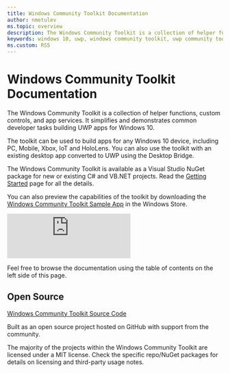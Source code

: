 ```yaml
---
title: Windows Community Toolkit Documentation
author: nmetulev
ms.topic: overview
description: The Windows Community Toolkit is a collection of helper functions, custom controls, and app services. It simplifies and demonstrates common developer tasks building UWP apps for Windows 10. 
keywords: windows 10, uwp, windows community toolkit, uwp community toolkit, uwp toolkit
ms.custom: RS5
---
```


# Windows Community Toolkit Documentation

The Windows Community Toolkit is a collection of helper functions, custom controls, and app services. It simplifies and demonstrates common developer tasks building UWP apps for Windows 10.

The toolkit can be used to build apps for any Windows 10 device, including PC, Mobile, Xbox, IoT and HoloLens. You can also use the toolkit with an existing desktop app converted to UWP using the Desktop Bridge.

The Windows Community Toolkit is available as a Visual Studio NuGet package for new or existing C# and VB.NET projects. Read the [Getting Started](Getting-Started.md) page for all the details.

You can also preview the capabilities of the toolkit by downloading the [Windows Community Toolkit Sample App](https://aka.ms/windowstoolkitapp) in the Windows Store.

<iframe frameborder="0" scrolling="no" width="288" height="104" src="https://black-water-0eaf5100f.azurestaticapps.net/iframe.html?productId=9nblggh4tlcq&amp;language=en&amp;size=large&amp;imgUrl=https://developer.microsoft.com/store/badges/images/English_get-it-from-MS.png&amp;targetUrl=ms-windows-store://pdp/?ProductId=9nblggh4tlcq"></iframe>

Feel free to browse the documentation using the table of contents on the left side of this page.

## Open Source

[Windows Community Toolkit Source Code](https://aka.ms/uwptoolkit)

Built as an open source project hosted on GitHub with support from the community.

The majority of the projects within the Windows Community Toolkit are licensed under a MIT license. Check the specific repo/NuGet packages for details on licensing and third-party usage notes.
